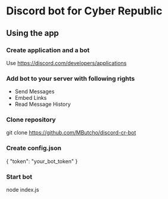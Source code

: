 # Discord bot for Cyber Republic

## Using the app

### Create application and a bot
Use https://discord.com/developers/applications

### Add bot to your server with following rights
+ Send Messages
+ Embed Links
+ Read Message History

### Clone repository
git clone https://github.com/MButcho/discord-cr-bot

### Create config.json
{
	"token": "your_bot_token"
}

### Start bot

node index.js